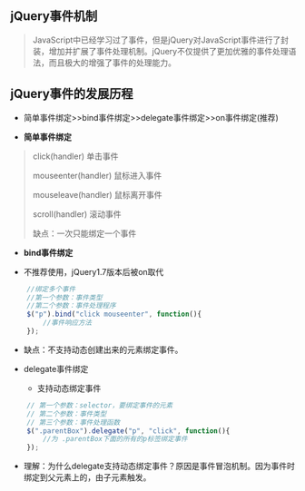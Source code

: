 ## jQuery事件机制
> JavaScript中已经学习过了事件，但是jQuery对JavaScript事件进行了封装，增加并扩展了事件处理机制。jQuery不仅提供了更加优雅的事件处理语法，而且极大的增强了事件的处理能力。

## jQuery事件的发展历程
- 简单事件绑定>>bind事件绑定>>delegate事件绑定>>on事件绑定(推荐)

- **简单事件绑定**

> click(handler)			单击事件
>
>mouseenter(handler)		鼠标进入事件
>
>mouseleave(handler)		鼠标离开事件
>
>scroll(handler)			滚动事件
>
>缺点：一次只能绑定一个事件

- **bind事件绑定**

- 不推荐使用，jQuery1.7版本后被on取代
```javascript
    //绑定多个事件
    //第一个参数：事件类型
    //第二个参数：事件处理程序
    $("p").bind("click mouseenter", function(){
        //事件响应方法
    });
```
- 缺点：不支持动态创建出来的元素绑定事件。

- delegate事件绑定
    - 支持动态绑定事件
```javascript
    // 第一个参数：selector，要绑定事件的元素
    // 第二个参数：事件类型
    // 第三个参数：事件处理函数
    $(".parentBox").delegate("p", "click", function(){
        //为 .parentBox下面的所有的p标签绑定事件
    });
```
- 理解：为什么delegate支持动态绑定事件？原因是事件冒泡机制。因为事件时绑定到父元素上的，由子元素触发。
